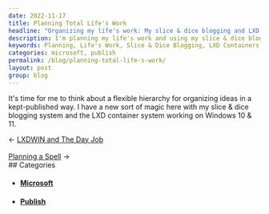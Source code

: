 ```yaml
---
date: 2022-11-17
title: Planning Total Life's Work
headline: "Organizing my life's work: My slice & dice blogging and LXD container systems on Windows 10 & 11."
description: I'm planning my life's work and using my slice & dice blogging and LXD container systems to organize my ideas and keep them published on Windows 10 & 11. Come read my blog post to learn more about my planning process!
keywords: Planning, Life's Work, Slice & Dice Blogging, LXD Containers, Windows 10, Windows 11, Hierarchy, Organize, Publish
categories: microsoft, publish
permalink: /blog/planning-total-life-s-work/
layout: post
group: blog
---
```



It's time for me to think about a flexible hierarchy for organizing ideas in a
kept-published way. I have a new sort of magic here with my slice & dice
blogging system and the LXD container system working on Windows 10 & 11.


<div class="arrow-links"><div class="post-nav-prev"><span class="arrow">&larr;&nbsp;</span><a href="/blog/lxdwin-and-the-day-job/">LXDWIN and The Day Job</a></div> &nbsp; <div class="post-nav-next"><a href="/blog/planning-a-spell/">Planning a Spell</a><span class="arrow">&nbsp;&rarr;</span></div></div>
## Categories

<ul>
<li><h4><a href='/microsoft/'>Microsoft</a></h4></li>
<li><h4><a href='/publish/'>Publish</a></h4></li></ul>